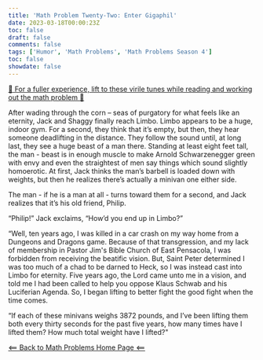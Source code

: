 ```yaml
---
title: 'Math Problem Twenty-Two: Enter Gigaphil'
date: 2023-03-18T00:00:23Z
toc: false
draft: false
comments: false
tags: ['Humor', 'Math Problems', 'Math Problems Season 4']
toc: false
showdate: false
---
```


[💪 For a fuller experience, lift to these virile tunes while reading and working out the math problem 💪](https://www.youtube.com/watch?v=OVh0bMNSFss)

After wading through the corn – seas of purgatory for what feels like an eternity, Jack and Shaggy finally reach Limbo. Limbo appears to be a huge, indoor gym. For a second, they think that it’s empty, but then, they hear someone deadlifting in the distance. They follow the sound until, at long last, they see a huge beast of a man there. Standing at least eight feet tall, the man - beast is in enough muscle to make Arnold Schwarzenegger green with envy and even the straightest of men say things which sound slightly homoerotic. At first, Jack thinks the man’s barbell is loaded down with weights, but then he realizes there’s actually a minivan one either side.

The man - if he is a man at all - turns toward them for a second, and Jack realizes that it’s his old friend, Philip.

“Philip!” Jack exclaims, “How’d you end up in Limbo?”

“Well, ten years ago, I was killed in a car crash on my way home from a Dungeons and Dragons game. Because of that transgression, and my lack of membership in Pastor Jim's Bible Church of East Pensacola, I was forbidden from receiving the beatific vision. But, Saint Peter determined I was too much of a chad to be darned to Heck, so I was instead cast into Limbo for eternity. Five years ago, the Lord came unto me in a vision, and told me I had been called to help you oppose Klaus Schwab and his Luciferian Agenda. So, I began lifting to better fight the good fight when the time comes.

“If each of these minivans weighs 3872 pounds, and I’ve been lifting them both every thirty seconds for the past five years, how many times have I lifted them? How much total weight have I lifted?"

[<== Back to Math Problems Home Page <==](/humor/problems/#season-four-the-harrowing-of-heck)
